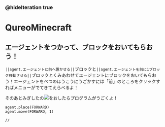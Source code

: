 ### @hideIteration true
# QureoMinecraft

## エージェントをつかって、ブロックをおいてもらおう！

``||agent.エージェントに前へ置かせる||``ブロックと``||agent.エージェントを前に1ブロック移動させる||``ブロックとくみあわせてエージェントにブロックをおいてもらおう！エージェントをべつのほうこうにうごかすには「前」のところをクリックすればメニューがでてきてえらべるよ！

そのあとみぎしたの![](https://raw.githubusercontent.com/camp-minecraft/TechkidsCampTutorial/master/images/playbutton.png)をおしたらプログラムがうごくよ！

```ghost
agent.place(FORWARD)
agent.move(FORWARD, 1)
```

```template
//
```